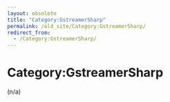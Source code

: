 ```yaml
---
layout: obsolete
title: "Category:GstreamerSharp"
permalink: /old_site/Category:GstreamerSharp/
redirect_from:
  - /Category:GstreamerSharp/
---
```


Category:GstreamerSharp
=======================

(n/a)

